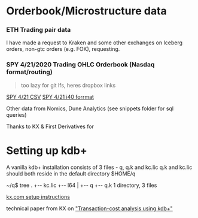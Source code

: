 # Orderbook/Microstructure data 

### ETH Trading pair data

I have made a request to Kraken and some other exchanges on Iceberg orders, non-gtc orders (e.g. FOK), requesting.

### SPY 4/21/2020 Trading OHLC Orderbook (Nasdaq format/routing)

> too lazy for git lfs, heres dropbox links

[SPY 4/21 CSV](https://www.dropbox.com/s/lqa48a1w7xzlxyn/20200421_SPY.csv?dl=0)
[SPY 4/21 i40 forrmat](https://www.dropbox.com/s/efduyary1lfy1kf/20200421_SPY.i40?dl=0)

Other data from Nomics, Dune Analytics (see snippets folder for sql queries)

Thanks to KX & First Derivatives for 




# Setting up kdb+ 

A vanilla kdb+ installation consists of 3 files - q, q.k and kc.lic
q.k and kc.lic should both reside in the default directory $HOME/q

~/q$ tree
.
+-- kc.lic
+-- l64
|   +-- q
+-- q.k
1 directory, 3 files

[kx.com setup instructions](https://code.kx.com/q/learn/install/)

technical paper from KX on ["Transaction-cost analysis using kdb+"](https://code.kx.com/q/wp/transaction-cost/)
